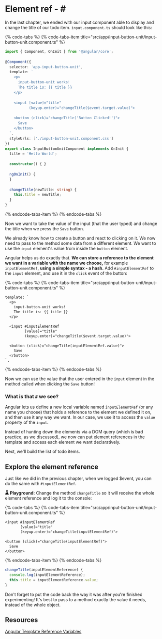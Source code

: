 # Element ref - \#

In the last chapter, we ended with our input component able to display and change the title of our todo item. `input.component.ts` should look like this:

{% code-tabs %}
{% code-tabs-item title="src/app/input-button-unit/input-button-unit.component.ts" %}
```typescript
import { Component, OnInit } from '@angular/core';

@Component({
  selector: 'app-input-button-unit',
  template: `
    <p>
      input-button-unit works!
      The title is: {{ title }}
    </p>

    <input [value]="title"
           (keyup.enter)="changeTitle($event.target.value)">

    <button (click)="changeTitle('Button Clicked!')">
      Save
    </button>
  `,  
  styleUrls: ['./input-button-unit.component.css']  
})    
export class InputButtonUnitComponent implements OnInit {
  title = 'Hello World';

  constructor() { }                     

  ngOnInit() {
  }

  changeTitle(newTitle: string) {
    this.title = newTitle;
  }
}
```
{% endcode-tabs-item %}
{% endcode-tabs %}

Now we want to take the value of the input \(that the user typed\) and change the title when we press the `Save` button.

We already know how to create a button and react to clicking on it. We now need to pass to the method some data from a different element. We want to use the `input` element's value from inside the `button` element.

Angular helps us do exactly that. **We can store a reference to the element we want in a variable with the name we choose,** for example `inputElementRef`, **using a simple syntax - a hash.** Add `#inputElementRef` to the `input` element, and use it in the `click` event of the button:

{% code-tabs %}
{% code-tabs-item title="src/app/input-button-unit/input-button-unit.component.ts" %}
```markup
template: `
  <p>
    input-button-unit works!
    The title is: {{ title }}
  </p>

  <input #inputElementRef
         [value]="title"
         (keyup.enter)="changeTitle($event.target.value)">

  <button (click)="changeTitle(inputElementRef.value)">
    Save
  </button>
`,
```
{% endcode-tabs-item %}
{% endcode-tabs %}

Now we can use the value that the user entered in the `input` element in the method called when clicking the `Save` button!

### What is that `#` we see?

Angular lets us define a new local variable named `inputElementRef` \(or any name you choose\) that holds a reference to the element we defined it on, and then use it any way we want. In our case, we use it to access the `value` property of the `input`.

Instead of hunting down the elements via a DOM query \(which is bad practice, as we discussed\), we now can put element references in the template and access each element we want declaratively.

Next, we'll build the list of todo items.

## Explore the element reference

Just like we did in the previous chapter, when we logged $event, you can do the same with `#inputElementRef`. 

![lab-icon](.gitbook/assets/lab%20%283%29.jpg) **Playground:** Change the method `changeTitle` so it will receive the whole element reference and log it to the console:

{% code-tabs %}
{% code-tabs-item title="src/app/input-button-unit/input-button-unit.component.ts" %}
```markup
<input #inputElementRef
       [value]="title"              
       (keyup.enter)="changeTitle(inputElementRef)">

<button (click)="changeTitle(inputElementRef)">
  Save
</button>
```
{% endcode-tabs-item %}
{% endcode-tabs %}

```typescript
changeTitle(inputElementReference) {
  console.log(inputElementReference);
  this.title = inputElementReference.value;
}
```

Don't forget to put the code back the way it was after you're finished experimenting! It's best to pass to a method exactly the value it needs, instead of the whole object.

## Resources

[Angular Template Reference Variables](https://angular.io/guide/template-syntax#template-reference-variables--var-)

